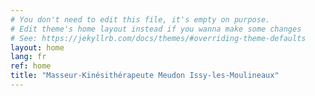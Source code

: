 ```yaml
---
# You don't need to edit this file, it's empty on purpose.
# Edit theme's home layout instead if you wanna make some changes
# See: https://jekyllrb.com/docs/themes/#overriding-theme-defaults
layout: home
lang: fr
ref: home
title: "Masseur-Kinésithérapeute Meudon Issy-les-Moulineaux"
---
```

